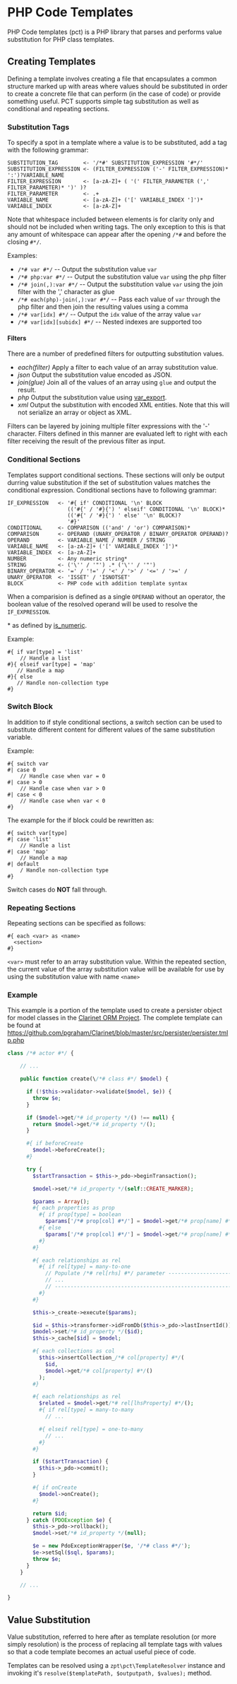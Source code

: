 # PHP Code Templates

PHP Code templates (pct) is a PHP library that parses and performs value
substitution for PHP class templates.

## Creating Templates

Defining a template involves creating a file that encapsulates a common
structure marked up with areas where values should be substituted in order to
create a concrete file that can perform (in the case of code) or provide
something useful. PCT supports simple tag substitution as well as conditional
and repeating sections.

### Substitution Tags

To specify a spot in a template where a value is to be substituted, add a tag
with the following grammar:

    SUBSTITUTION_TAG        <- '/*#' SUBSTITUTION_EXPRESSION '#*/'
    SUBSTITUTION_EXPRESSION <- (FILTER_EXPRESSION ('-' FILTER_EXPRESSION)* ':')?VARIABLE_NAME
    FILTER_EXPRESSION       <- [a-zA-Z]+ ( '(' FILTER_PARAMETER (',' FILTER_PARAMETER)* ')' )?
    FILTER_PARAMETER        <- .+
    VARIABLE_NAME           <- [a-zA-Z]+ ('[' VARIABLE_INDEX ']')*
    VARIABLE_INDEX          <- [a-zA-Z]+

Note that whitespace included between elements is for clarity only and should
not be included when writing tags. The only exception to this is that any amount
of whitespace can appear after the opening `/*#` and before the closing `#*/`.

Examples:

 -  `/*# var #*/`  -- Output the substitution value `var`
 -  `/*# php:var #*/` -- Output the substitution value `var` using the php
    filter
 -  `/*# join(,):var #*/` -- Output the substitution value `var` using the join
    filter with the ',' character as glue
 -  `/*# each(php)-join(,):var #*/` -- Pass each value of `var` through the php
    filter and then join the resulting values using a comma
 -  `/*# var[idx] #*/` -- Output the `idx` value of the array value `var`
 -  `/*# var[idx][subidx] #*/` -- Nested indexes are supported too

#### Filters

There are a number of predefined filters for outputting substitution values.

 -  _each(filter)_ Apply a filter to each value of an array substitution value.
 -  _json_ Output the substitution value encoded as JSON.
 -  _join(glue)_ Join all of the values of an array using `glue` and output the
    result.
 -  _php_ Output the substitution value using
    [var_export](http://php.net/manual/en/function.var-export.php).
 -  _xml_ Output the substitution with encoded XML entities. Note that this will
    not serialize an array or object as XML.

Filters can be layered by joining multiple filter expressions with the '-'
character. Filters defined in this manner are evaluated left to right with each
filter receiving the result of the previous filter as input.

### Conditional Sections

Templates support conditional sections. These sections will only be output
durring value substitution if the set of substitution values matches the
conditional expression. Conditional sections have to following grammar:

    IF_EXPRESSION   <- '#{ if' CONDITIONAL '\n' BLOCK
                       (('#{' / '#}{') ' elseif' CONDITIONAL '\n' BLOCK)*
                       (('#{' / '#}{') ' else' '\n' BLOCK)?
                       '#}'
    CONDITIONAL     <- COMPARISON (('and' / 'or') COMPARISON)*
    COMPARISON      <- OPERAND (UNARY_OPERATOR / BINARY_OPERATOR OPERAND)?
    OPERAND         <- VARIABLE_NAME / NUMBER / STRING
    VARIABLE_NAME   <- [a-zA-Z]+ ('[' VARIABLE_INDEX ']')*
    VARIABLE_INDEX  <- [a-zA-Z]+
    NUMBER          <- Any numeric string*
    STRING          <- ('\'' / '"') .* ('\'' / '"')
    BINARY_OPERATOR <- '=' / '!=' / '<' / '>' / '<=' / '>=' /
    UNARY_OPERATOR  <- 'ISSET' / 'ISNOTSET'
    BLOCK           <- PHP code with addition template syntax

When a comparision is defined as a single `OPERAND` without an operator, the
boolean value of the resolved operand will be used to resolve the
`IF_EXPRESSION`.

\* as defined by [is_numeric](http://php.net/manual/en/function.is-numeric.php).

Example:

    #{ if var[type] = 'list'
        // Handle a list
    #}{ elseif var[type] = 'map'
       // Handle a map
    #}{ else
       // Handle non-collection type
    #}

### Switch Block

In addition to if style conditional sections, a switch section can be used to
substitute different content for different values of the same substitution
variable.

Example:

    #{ switch var
    #| case 0
        // Handle case when var = 0
    #| case > 0
        // Handle case when var > 0
    #| case < 0
        // Handle case when var < 0
    #}

The example for the if block could be rewritten as:

    #{ switch var[type]
    #| case 'list'
        // Handle a list
    #| case 'map'
        // Handle a map
    #| default
        / Handle non-collection type
    #}

Switch cases do __NOT__ fall through.

### Repeating Sections

Repeating sections can be specified as follows:

```
#{ each <var> as <name>
  <section>
#}
```

`<var>` must refer to an array substitution value.  Within the repeated section,
the current value of the array substitution value will be available for use by
using the substitution value with name `<name>`

### Example

This example is a portion of the template used to create a persister object for
model classes in the [Clarinet ORM Project](https://github.com/pgraham/Clarinet). The complete template can be found at
<https://github.com/pgraham/Clarinet/blob/master/src/persister/persister.tmlp.php>

```php
class /*# actor #*/ {

    // ...

    public function create(\/*# class #*/ $model) {

      if (!$this->validator->validate($model, $e)) {
        throw $e;
      }

      if ($model->get/*# id_property */() !== null) {
        return $model->get/*# id_property */();
      }

      #{ if beforeCreate
        $model->beforeCreate();
      #}

      try {
        $startTransaction = $this->_pdo->beginTransaction();

        $model->set/*# id_property */(self::CREATE_MARKER);

        $params = Array();
        #{ each properties as prop
          #{ if prop[type] = boolean
            $params['/*# prop[col] #*/'] = $model->get/*# prop[name] #*/() ? 1 : 0;
          #{ else
            $params['/*# prop[col] #*/'] = $model->get/*# prop[name] #*/();
          #}
        #}

        #{ each relationships as rel
          #{ if rel[type] = many-to-one
            // Populate /*# rel[rhs] #*/ parameter --------------------------------
            // ...
            // -------------------------------------------------------------------
          #}
        #}

        $this->_create->execute($params);

        $id = $this->transformer->idFromDb($this->_pdo->lastInsertId());
        $model->set/*# id_property */($id);
        $this->_cache[$id] = $model;

        #{ each collections as col
          $this->insertCollection_/*# col[property] #*/(
            $id,
            $model->get/*# col[property] #*/()
          );
        #}

        #{ each relationships as rel
          $related = $model->get/*# rel[lhsProperty] #*/();
          #{ if rel[type] = many-to-many
            // ...

          #{ elseif rel[type] = one-to-many
            // ...
          #}
        #}

        if ($startTransaction) {
          $this->_pdo->commit();
        }

        #{ if onCreate
          $model->onCreate();
        #} 

        return $id;
      } catch (PDOException $e) {
        $this->_pdo->rollback();
        $model->set/*# id_property */(null);

        $e = new PdoExceptionWrapper($e, '/*# class #*/');
        $e->setSql($sql, $params);
        throw $e;
      }
    }

    // ...

}
```

## Value Substitution

Value substitution, referred to here after as template resolution (or more
simply resolution) is the process of replacing all template tags with values so
that a code template becomes an actual useful piece of code.

Templates can be resolved using a `zpt\pct\TemplateResolver` instance and
invoking it's `resolve($templatePath, $outputpath, $values);` method.
